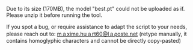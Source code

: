 Due to its size (170MB), the model "best.pt" could not be uploaded as if. Please unzip it before running the tool.

If you spot a bug, or require assistance to adapt the script to your needs, please reach out to:
ⅿａхіⅿе.hսａгt60@ⅼａροѕtе.ոеt
(retype manually, it contains homoglyphic characters and cannot be directly copy-pasted)